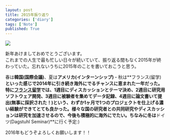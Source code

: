 ```yaml
---
layout: post
title: 2015年振り返り
categories: ['diary']
tags: ['Note']
published: True
---
```


<img src="https://dl.dropboxusercontent.com/u/12208857/img/looking_back_at_2015_01.JPG" class="image-on-frame-small">

新年あけましておめでとうございます。<br>これまでの人生で最も忙しい日々が続いていて、振り返る間もなく2015年が終わっていた。忘れないうちに2015年のことを書いておこうと思う。

春は**韓国(国際会議)**、夏は**アメリカ(インターンシップ)**・秋は**フランス(留学)**といった感じで2014年に引き続き海外にでるチャンスに恵まれた一年だった。特に[フランス留学](/blog/1st_week_in_france/)では、1週目にディスカッションとテーマ決め、2週目に研究用ソフトウェア開発、3週目に被験者を集めてデータ記録、4週目に論文書いて提出(無事に採択された！)という、わずか1ヶ月で1つのプロジェクトを仕上げる濃い経験ができてとても良かった。様々な国の研究者との共同研究やディスカッションは研究を加速させるので、今後も積極的に海外にでたい。ちなみに冬は**ドイツ(Dagstuhl Seminar)**に行く予定:)

2016年もどうぞよろしくお願いします！！